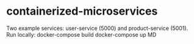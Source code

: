 # containerized-microservices

Two example services: user-service (5000) and product-service (5001).
Run locally:
  docker-compose build
  docker-compose up
MD
